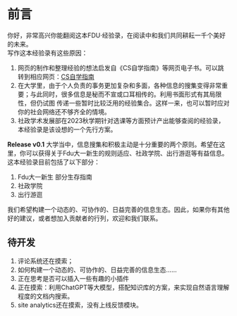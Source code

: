 # 前言
你好，非常高兴你能翻阅这本FDU·经验录，在阅读中和我们共同耕耘一千个美好的未来。  
写作这本经验录有这些原因：  
1. 网页的制作和整理经验的想法启发自《CS自学指南》等网页电子书。可以跳转到相应网页：[CS自学指南](https://csdiy.wiki/)
2. 在大学里，由于个人负责的事务更加复杂和多面，各种信息的搜集变得非常重要；与此同时，很多信息是秘而不宣或口耳相传的。利用书面形式有其局限性，但仍试图
传递一些暂时比较泛用的经验集合。这样一来，也可以暂时应对你的社会网络还不够齐全的情境。
3. 社政学术发展部在2023秋学期针对选课等方面预计产出能够查阅的经验录，本经验录是该设想的一个先行方案。

**Release v0.1**
大学当中，信息搜集和积极主动是十分重要的两个原则。希望在这里，你可以获得关于Fdu大一新生的规则适应、社政学院、出行游逛等有益信息。
这本经验录目前包括了以下部分：
1. Fdu大一新生 部分生存指南
2. 社政学院
3. 出行游逛

我们希望构建一个动态的、可协作的、日益完善的信息生态。因此，如果你有其他好的建议，或者想加入贡献者的行列，欢迎和我们联系。

## 待开发
1. 评论系统还在摸索；
2. 如何构建一个动态的、可协作的、日益完善的信息生态……
3. 正在思考是否可以插入一些有趣的小插件
4. 正在摸索：利用ChatGPT等大模型，搭配知识库的方案，来实现自然语言理解程度的文档内搜索。
5. site analytics还在摸索，没有上线反馈模块。
